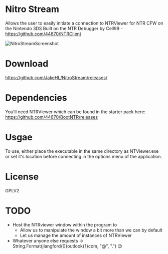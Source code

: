 # Nitro Stream
Allows the user to easily initiate a connection to NTRViewer for NTR CFW on the Nintendo 3DS
Built on the NTR Debugger by Cell99 - https://github.com/44670/NTRClient

![NitroStreamScreenshot](https://i.imgur.com/WGqP5mK.png)

# Download
https://github.com/JakeHL/NitroStream/releases/

# Dependencies
You'll need NTRViewer which can be found in the starter pack here:
https://github.com/44670/BootNTR/releases

# Usgae
To use, either place the executable in the same directory as NTViewer.exe or set it's location before connecting in the options menu of the application.

# License
GPLV2
 
# TODO
* Host the NTRviewer window within the program to
    * Allow us to manipulate the window a bit more than we can by default
    * Let us manage the amount of instances of NTRViewer
* Whatever anyone else requests -> String.Format(jlangford{0}outlook{1}com, "@", ".") 😉